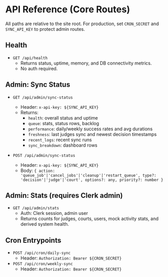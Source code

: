 # API Reference (Core Routes)

All paths are relative to the site root. For production, set `CRON_SECRET` and `SYNC_API_KEY` to protect admin routes.

## Health
- `GET /api/health`
  - Returns status, uptime, memory, and DB connectivity metrics.
  - No auth required.

## Admin: Sync Status
- `GET /api/admin/sync-status`
  - Header: `x-api-key: ${SYNC_API_KEY}`
  - Returns:
    - `health`: overall status and uptime
    - `queue`: stats, status rows, backlog
    - `performance`: daily/weekly success rates and avg durations
    - `freshness`: last judges sync and newest decision timestamps
    - `recent_logs`: recent sync runs
    - `sync_breakdown`: dashboard rows

- `POST /api/admin/sync-status`
  - Header: `x-api-key: ${SYNC_API_KEY}`
  - Body: `{ action: 'queue_job'|'cancel_jobs'|'cleanup'|'restart_queue', type?: 'decision'|'judge'|'court', options?: any, priority?: number }`

## Admin: Stats (requires Clerk admin)
- `GET /api/admin/stats`
  - Auth: Clerk session, admin user
  - Returns counts for judges, courts, users, mock activity stats, and derived system health.

## Cron Entrypoints
- `POST /api/cron/daily-sync`
  - Header: `Authorization: Bearer ${CRON_SECRET}`
- `POST /api/cron/weekly-sync`
  - Header: `Authorization: Bearer ${CRON_SECRET}`


